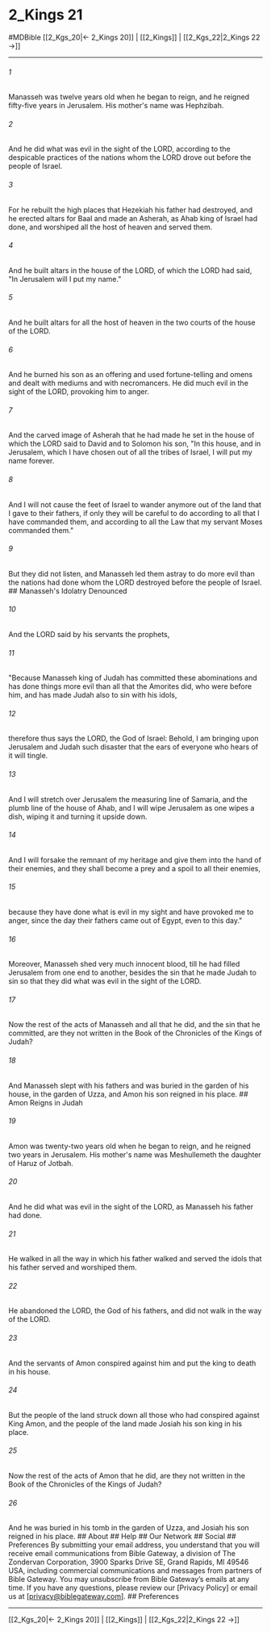 # 2_Kings 21
#MDBible
[[2_Kgs_20|← 2_Kings 20]] | [[2_Kings]] | [[2_Kgs_22|2_Kings 22 →]]

***


###### 1 
Manasseh was twelve years old when he began to reign, and he reigned fifty-five years in Jerusalem. His mother's name was Hephzibah. 

###### 2 
And he did what was evil in the sight of the LORD, according to the despicable practices of the nations whom the LORD drove out before the people of Israel. 

###### 3 
For he rebuilt the high places that Hezekiah his father had destroyed, and he erected altars for Baal and made an Asherah, as Ahab king of Israel had done, and worshiped all the host of heaven and served them. 

###### 4 
And he built altars in the house of the LORD, of which the LORD had said, "In Jerusalem will I put my name." 

###### 5 
And he built altars for all the host of heaven in the two courts of the house of the LORD. 

###### 6 
And he burned his son as an offering and used fortune-telling and omens and dealt with mediums and with necromancers. He did much evil in the sight of the LORD, provoking him to anger. 

###### 7 
And the carved image of Asherah that he had made he set in the house of which the LORD said to David and to Solomon his son, "In this house, and in Jerusalem, which I have chosen out of all the tribes of Israel, I will put my name forever. 

###### 8 
And I will not cause the feet of Israel to wander anymore out of the land that I gave to their fathers, if only they will be careful to do according to all that I have commanded them, and according to all the Law that my servant Moses commanded them." 

###### 9 
But they did not listen, and Manasseh led them astray to do more evil than the nations had done whom the LORD destroyed before the people of Israel. ## Manasseh's Idolatry Denounced 

###### 10 
And the LORD said by his servants the prophets, 

###### 11 
"Because Manasseh king of Judah has committed these abominations and has done things more evil than all that the Amorites did, who were before him, and has made Judah also to sin with his idols, 

###### 12 
therefore thus says the LORD, the God of Israel: Behold, I am bringing upon Jerusalem and Judah such disaster that the ears of everyone who hears of it will tingle. 

###### 13 
And I will stretch over Jerusalem the measuring line of Samaria, and the plumb line of the house of Ahab, and I will wipe Jerusalem as one wipes a dish, wiping it and turning it upside down. 

###### 14 
And I will forsake the remnant of my heritage and give them into the hand of their enemies, and they shall become a prey and a spoil to all their enemies, 

###### 15 
because they have done what is evil in my sight and have provoked me to anger, since the day their fathers came out of Egypt, even to this day." 

###### 16 
Moreover, Manasseh shed very much innocent blood, till he had filled Jerusalem from one end to another, besides the sin that he made Judah to sin so that they did what was evil in the sight of the LORD. 

###### 17 
Now the rest of the acts of Manasseh and all that he did, and the sin that he committed, are they not written in the Book of the Chronicles of the Kings of Judah? 

###### 18 
And Manasseh slept with his fathers and was buried in the garden of his house, in the garden of Uzza, and Amon his son reigned in his place. ## Amon Reigns in Judah 

###### 19 
Amon was twenty-two years old when he began to reign, and he reigned two years in Jerusalem. His mother's name was Meshullemeth the daughter of Haruz of Jotbah. 

###### 20 
And he did what was evil in the sight of the LORD, as Manasseh his father had done. 

###### 21 
He walked in all the way in which his father walked and served the idols that his father served and worshiped them. 

###### 22 
He abandoned the LORD, the God of his fathers, and did not walk in the way of the LORD. 

###### 23 
And the servants of Amon conspired against him and put the king to death in his house. 

###### 24 
But the people of the land struck down all those who had conspired against King Amon, and the people of the land made Josiah his son king in his place. 

###### 25 
Now the rest of the acts of Amon that he did, are they not written in the Book of the Chronicles of the Kings of Judah? 

###### 26 
And he was buried in his tomb in the garden of Uzza, and Josiah his son reigned in his place. ## About ## Help ## Our Network ## Social ## Preferences By submitting your email address, you understand that you will receive email communications from Bible Gateway, a division of The Zondervan Corporation, 3900 Sparks Drive SE, Grand Rapids, MI 49546 USA, including commercial communications and messages from partners of Bible Gateway. You may unsubscribe from Bible Gateway&rsquo;s emails at any time. If you have any questions, please review our [Privacy Policy] or email us at [privacy@biblegateway.com]. ## Preferences

***

[[2_Kgs_20|← 2_Kings 20]] | [[2_Kings]] | [[2_Kgs_22|2_Kings 22 →]]
